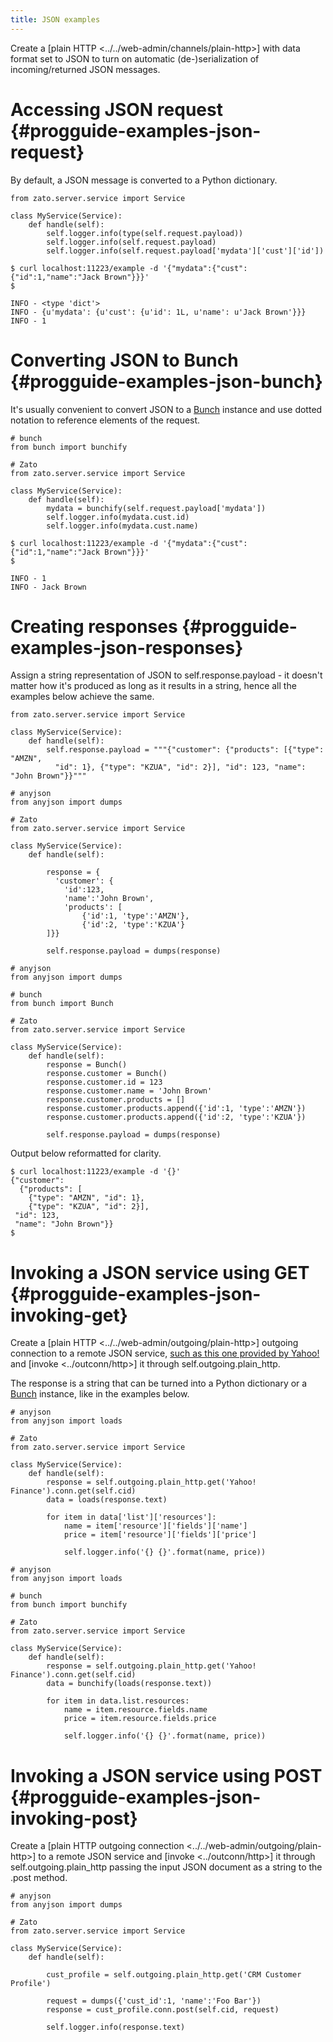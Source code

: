 ```yaml
---
title: JSON examples
---
```


Create a [plain HTTP \<../../web-admin/channels/plain-http\>] with data format
set to JSON to turn on automatic (de-)serialization of incoming/returned JSON messages.

Accessing JSON request {#progguide-examples-json-request}
======================

By default, a JSON message is converted to a Python dictionary.

``` {.python}
from zato.server.service import Service

class MyService(Service):
    def handle(self):
        self.logger.info(type(self.request.payload))
        self.logger.info(self.request.payload)
        self.logger.info(self.request.payload['mydata']['cust']['id'])
```

``` 
$ curl localhost:11223/example -d '{"mydata":{"cust":{"id":1,"name":"Jack Brown"}}}'
$
```

``` 
INFO - <type 'dict'>
INFO - {u'mydata': {u'cust': {u'id': 1L, u'name': u'Jack Brown'}}}
INFO - 1
```

Converting JSON to Bunch {#progguide-examples-json-bunch}
========================

It\'s usually convenient to convert JSON to a [Bunch](http://pypi.python.org/pypi/bunch) instance
and use dotted notation to reference elements of the request.

``` {.python}
# bunch
from bunch import bunchify

# Zato
from zato.server.service import Service

class MyService(Service):
    def handle(self):
        mydata = bunchify(self.request.payload['mydata'])
        self.logger.info(mydata.cust.id)
        self.logger.info(mydata.cust.name)
```

``` 
$ curl localhost:11223/example -d '{"mydata":{"cust":{"id":1,"name":"Jack Brown"}}}'
$
```

``` 
INFO - 1
INFO - Jack Brown
```

Creating responses {#progguide-examples-json-responses}
==================

Assign a string representation of JSON to self.response.payload - it doesn\'t matter
how it\'s produced as long as it results in a string, hence all the examples below
achieve the same.

``` {.python}
from zato.server.service import Service

class MyService(Service):
    def handle(self):
        self.response.payload = """{"customer": {"products": [{"type": "AMZN",
          "id": 1}, {"type": "KZUA", "id": 2}], "id": 123, "name": "John Brown"}}"""
```

``` {.python}
# anyjson
from anyjson import dumps

# Zato
from zato.server.service import Service

class MyService(Service):
    def handle(self):

        response = {
          'customer': {
            'id':123,
            'name':'John Brown',
            'products': [
                {'id':1, 'type':'AMZN'},
                {'id':2, 'type':'KZUA'}
        ]}}

        self.response.payload = dumps(response)
```

``` {.python}
# anyjson
from anyjson import dumps

# bunch
from bunch import Bunch

# Zato
from zato.server.service import Service

class MyService(Service):
    def handle(self):
        response = Bunch()
        response.customer = Bunch()
        response.customer.id = 123
        response.customer.name = 'John Brown'
        response.customer.products = []
        response.customer.products.append({'id':1, 'type':'AMZN'})
        response.customer.products.append({'id':2, 'type':'KZUA'})

        self.response.payload = dumps(response)
```

Output below reformatted for clarity.

``` 
$ curl localhost:11223/example -d '{}'
{"customer":
  {"products": [
    {"type": "AMZN", "id": 1},
    {"type": "KZUA", "id": 2}],
 "id": 123,
 "name": "John Brown"}}
$
```

Invoking a JSON service using GET {#progguide-examples-json-invoking-get}
=================================

Create a
[plain HTTP \<../../web-admin/outgoing/plain-http\>]
outgoing connection to a remote JSON service,
[such as this one provided by Yahoo!](http://finance.yahoo.com/webservice/v1/symbols/allcurrencies/quote?format=json)
and
[invoke \<../outconn/http\>]
it through self.outgoing.plain_http.

The response is a string that can be turned into a Python dictionary or a
[Bunch](http://pypi.python.org/pypi/bunch)
instance, like in the examples below.

``` {.python}
# anyjson
from anyjson import loads

# Zato
from zato.server.service import Service

class MyService(Service):
    def handle(self):
        response = self.outgoing.plain_http.get('Yahoo! Finance').conn.get(self.cid)
        data = loads(response.text)

        for item in data['list']['resources']:
            name = item['resource']['fields']['name']
            price = item['resource']['fields']['price']

            self.logger.info('{} {}'.format(name, price))
```

``` {.python}
# anyjson
from anyjson import loads

# bunch
from bunch import bunchify

# Zato
from zato.server.service import Service

class MyService(Service):
    def handle(self):
        response = self.outgoing.plain_http.get('Yahoo! Finance').conn.get(self.cid)
        data = bunchify(loads(response.text))

        for item in data.list.resources:
            name = item.resource.fields.name
            price = item.resource.fields.price

            self.logger.info('{} {}'.format(name, price))
```

Invoking a JSON service using POST {#progguide-examples-json-invoking-post}
==================================

Create a
[plain HTTP outgoing connection \<../../web-admin/outgoing/plain-http\>]
to a remote JSON service and
[invoke \<../outconn/http\>]
it
through self.outgoing.plain_http passing the input JSON document as a string
to the .post method.

``` {.python}
# anyjson
from anyjson import dumps

# Zato
from zato.server.service import Service

class MyService(Service):
    def handle(self):

        cust_profile = self.outgoing.plain_http.get('CRM Customer Profile')

        request = dumps({'cust_id':1, 'name':'Foo Bar'})
        response = cust_profile.conn.post(self.cid, request)

        self.logger.info(response.text)
```
